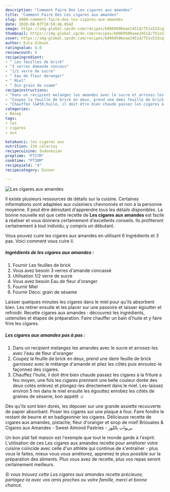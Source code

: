 ```yaml
---
description: "Comment Faire Des Les cigares aux amandes"
title: "Comment Faire Des Les cigares aux amandes"
slug: 6080-comment-faire-des-les-cigares-aux-amandes
date: 2020-08-07T10:59:46.854Z
image: https://img-global.cpcdn.com/recipes/b8969506eae2451d/751x532cq70/les-cigares-aux-amandes-photo-principale-de-la-recette.jpg
thumbnail: https://img-global.cpcdn.com/recipes/b8969506eae2451d/751x532cq70/les-cigares-aux-amandes-photo-principale-de-la-recette.jpg
cover: https://img-global.cpcdn.com/recipes/b8969506eae2451d/751x532cq70/les-cigares-aux-amandes-photo-principale-de-la-recette.jpg
author: Eula Gibson
ratingvalue: 4.8
reviewcount: 6
recipeingredient:
- " Les feuilles de brick"
- "3 verres damande concass"
- "1/2 verre de sucre"
- " Eau de fleur doranger"
- " Miel"
- " Dco grain de ssame"
recipeinstructions:
- "Dans un recipient melangez les amandes avec le sucre et arrosez-les avec l&#39;eau de fleur d&#39;oranger"
- "Coupez la feuille de brick en deux, prend une demi feuille de brick garnissez avec le mélange d&#39;amande et pliez les côtés puis enroulez-le façonnez des cigares."
- "Chauffez l&#39;huile, il doit être bien chaude passez les cigares à la friture a feu moyen, une fois les cigares prennent une belle couleur dorée des deux cotés enlevez et plongez-les directement dans le miel. Les-laissez environ 5 mn dans le miel ensuite les égouttez enrobez les côtés de graines de sésame, bon appétit ☺️"
categories:
- Resep
tags:
- les
- cigares
- aux

katakunci: les cigares aux 
nutrition: 234 calories
recipecuisine: Indonesian
preptime: "PT27M"
cooktime: "PT38M"
recipeyield: "4"
recipecategory: Dinner

---
```



![Les cigares aux amandes](https://img-global.cpcdn.com/recipes/b8969506eae2451d/751x532cq70/les-cigares-aux-amandes-photo-principale-de-la-recette.jpg)

Il existe plusieurs ressources de détails sur la cuisine. Certaines informations sont adaptées aux cuisiniers chevronnés et non à la personne moyenne. Il peut être déroutant d'apprendre tous les détails disponibles. La bonne nouvelle est que cette recette de <strong> Les cigares aux amandes </strong> est facile à réaliser et vous donnera certainement d'excellents conseils. Ils profiteront certainement à tout individu, y compris un débutant.

<!--inarticleads1-->

Vous pouvez cuire les cigares aux amandes en utilisant 6 Ingrédients et 3 pas. Voici comment vous cuire il.

##### Ingrédients de les cigares aux amandes :

1. Fournir  Les feuilles de brick
1. Vous avez besoin 3 verres d&#39;amande concassé
1. Utilisation 1/2 verre de sucre
1. Vous avez besoin  Eau de fleur d&#39;oranger
1. Fournir  Miel
1. Fournir  Déco: grain de sésame


Laisser quelques minutes les cigares dans le miel pour qu&#39;ils absorbent bien. Les retirer ensuite et les placer sur une passoire et laisser égoutter et refroidir. Recette cigares aux amandes : découvrez les ingrédients, ustensiles et étapes de préparation. Faire chauffer un bain d&#39;huile et y faire frire les cigares. 

<!--inarticleads2-->

##### Les cigares aux amandes pas à pas :

1. Dans un recipient melangez les amandes avec le sucre et arrosez-les avec l&#39;eau de fleur d&#39;oranger
1. Coupez la feuille de brick en deux, prend une demi feuille de brick garnissez avec le mélange d&#39;amande et pliez les côtés puis enroulez-le façonnez des cigares.
1. Chauffez l&#39;huile, il doit être bien chaude passez les cigares à la friture a feu moyen, une fois les cigares prennent une belle couleur dorée des deux cotés enlevez et plongez-les directement dans le miel. Les-laissez environ 5 mn dans le miel ensuite les égouttez enrobez les côtés de graines de sésame, bon appétit ☺️


Dès qu&#39;ils sont bien dorés, les déposer sur une grande assiette recouverte de papier absorbant. Poser les cigares sur une plaque à four. Faire fondre le restant de beurre et en badigeonner les cigares. Délicieuse recette de cigares aux amandes, pistache, fleur d&#39;oranger et sirop de miel! Briouates &amp; Cigares aux Amandes - Sweet Almond Pastries - بريوات باللوز. 

<!--inarticleads1-->

<p>
Un bon plat fait maison est l'exemple que tout le monde garde à l'esprit. L'utilisation de ces Les cigares aux amandes recette pour améliorer votre cuisine coïncide avec celle d'un athlète qui continue de s'entraîner - plus vous le faites, mieux vous vous améliorez, apprenez le plus possible sur la préparation des aliments. Plus vous avez de recette, plus vos repas seront certainement meilleurs.
</p>

<p>
<i>Si vous trouvez cette Les cigares aux amandes recette précieuse, partagez-la avec vos amis proches ou votre famille, merci et bonne chance.</i>
</p>
